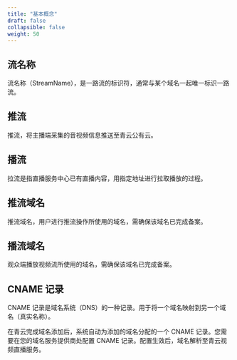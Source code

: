 ```yaml
---
title: "基本概念"
draft: false
collapsible: false
weight: 50
---
```


## 流名称

流名称（StreamName），是一路流的标识符，通常与某个域名一起唯一标识一路流。

## 推流

推流，将主播端采集的音视频信息推送至青云公有云。

## 播流

拉流是指直播服务中心已有直播内容，用指定地址进行拉取播放的过程。

## 推流域名

推流域名，用户进行推流操作所使用的域名，需确保该域名已完成备案。

## 播流域名

观众端播放视频流所使用的域名，需确保该域名已完成备案。

## CNAME 记录

CNAME 记录是域名系统（DNS）的一种记录。用于将一个域名映射到另一个域名（真实名称）。

在青云完成域名添加后，系统自动为添加的域名分配的一个 CNAME 记录。您需要在您的域名服务提供商处配置 CNAME 记录。配置生效后，域名解析至青云视频直播服务。



